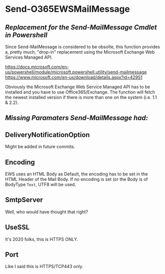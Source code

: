 # Send-O365EWSMailMessage
## *Replacement for the Send-MailMessage Cmdlet in Powershell*

Since Send-MailMessage is considered to be obsolte, 
this function provides a, pretty much, "drop-in" replacement using the Microsoft Exchange Web Services Managed API.

https://docs.microsoft.com/en-us/powershell/module/microsoft.powershell.utility/send-mailmessage
https://www.microsoft.com/en-us/download/details.aspx?id=42951

Obviously the Microsoft Exchange Web Service Managed API has to be installed and you have to use Office365/Exchange.
The function will fetch the newest installed version if there is more than one on the system (i.e. 1.1 & 2.2).

## *Missing Paramaters Send-MailMessage had:*

## DeliveryNotificationOption 
Might be added in future commits.

## Encoding 
EWS uses an HTML Body as Default, the encoding has to be set in the HTML Header of the Mail Body. 
If no encoding is set (or the Body is of BodyType `Text`, UTF8 will be used.

## SmtpServer 
Well, who would have thought that right?

## UseSSL 
It's 2020 folks, this is HTTPS ONLY.

## Port 
Like I said this is HTTPS/TCP443 only.